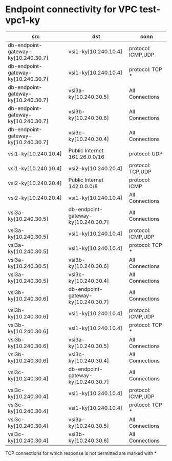 # Endpoint connectivity for VPC test-vpc1-ky
| src | dst | conn |
|-----|-----|------|
| db-endpoint-gateway-ky[10.240.30.7] | vsi1-ky[10.240.10.4] | protocol: ICMP,UDP |
| db-endpoint-gateway-ky[10.240.30.7] | vsi1-ky[10.240.10.4] | protocol: TCP *  |
| db-endpoint-gateway-ky[10.240.30.7] | vsi3a-ky[10.240.30.5] | All Connections |
| db-endpoint-gateway-ky[10.240.30.7] | vsi3b-ky[10.240.30.6] | All Connections |
| db-endpoint-gateway-ky[10.240.30.7] | vsi3c-ky[10.240.30.4] | All Connections |
| vsi1-ky[10.240.10.4] | Public Internet 161.26.0.0/16 | protocol: UDP |
| vsi1-ky[10.240.10.4] | vsi2-ky[10.240.20.4] | protocol: TCP,UDP |
| vsi2-ky[10.240.20.4] | Public Internet 142.0.0.0/8 | protocol: ICMP |
| vsi2-ky[10.240.20.4] | vsi1-ky[10.240.10.4] | All Connections |
| vsi3a-ky[10.240.30.5] | db-endpoint-gateway-ky[10.240.30.7] | All Connections |
| vsi3a-ky[10.240.30.5] | vsi1-ky[10.240.10.4] | protocol: ICMP,UDP |
| vsi3a-ky[10.240.30.5] | vsi1-ky[10.240.10.4] | protocol: TCP *  |
| vsi3a-ky[10.240.30.5] | vsi3b-ky[10.240.30.6] | All Connections |
| vsi3a-ky[10.240.30.5] | vsi3c-ky[10.240.30.4] | All Connections |
| vsi3b-ky[10.240.30.6] | db-endpoint-gateway-ky[10.240.30.7] | All Connections |
| vsi3b-ky[10.240.30.6] | vsi1-ky[10.240.10.4] | protocol: ICMP,UDP |
| vsi3b-ky[10.240.30.6] | vsi1-ky[10.240.10.4] | protocol: TCP *  |
| vsi3b-ky[10.240.30.6] | vsi3a-ky[10.240.30.5] | All Connections |
| vsi3b-ky[10.240.30.6] | vsi3c-ky[10.240.30.4] | All Connections |
| vsi3c-ky[10.240.30.4] | db-endpoint-gateway-ky[10.240.30.7] | All Connections |
| vsi3c-ky[10.240.30.4] | vsi1-ky[10.240.10.4] | protocol: ICMP,UDP |
| vsi3c-ky[10.240.30.4] | vsi1-ky[10.240.10.4] | protocol: TCP *  |
| vsi3c-ky[10.240.30.4] | vsi3a-ky[10.240.30.5] | All Connections |
| vsi3c-ky[10.240.30.4] | vsi3b-ky[10.240.30.6] | All Connections |

TCP connections for which response is not permitted are marked with * 

